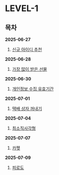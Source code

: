 # LEVEL-1

## 목차

**2025-06-27**

1. [신규 아이디 추천](./2025-06-27/신규-아이디-추천.md)

**2025-06-28**

1. [가장 많이 받은 선물](./2025-06-28/가장-많이-받은-선물.md)

**2025-06-30**

1. [개인정보 수집 유효기간](./2025-06-30/개인정보-수집-유효기간.md)

**2025-07-01**

1. [택배 상자 꺼내기](./2025-07-01/택배-상자-꺼내기.md)

**2025-07-04**

1. [최소직사각형](./2025-07-04/최소직사각형.md)

**2025-07-07**

1. [카펫](./2025-07-07/카펫.md)

**2025-07-09**

1. [피로도](./2025-07-09/피로도.md)
